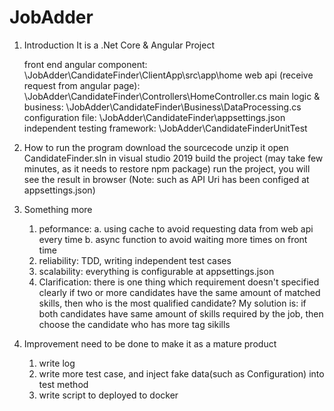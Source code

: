 # JobAdder
1. Introduction 
   It is a .Net Core & Angular Project

   front end angular component: \JobAdder\CandidateFinder\ClientApp\src\app\home
   web api (receive request from angular page): \JobAdder\CandidateFinder\Controllers\HomeController.cs
   main logic & business: \JobAdder\CandidateFinder\Business\DataProcessing.cs
   configuration file: \JobAdder\CandidateFinder\appsettings.json
   independent testing framework: \JobAdder\CandidateFinderUnitTest


2. How to run the program
   download the sourcecode
   unzip it
   open CandidateFinder.sln in visual studio 2019
   build the project (may take few minutes, as it needs to restore npm package)
   run the project, you will see the result in browser
   (Note: such as API Uri has been configed at appsettings.json)
   
   
3. Something more
   1. peformance: 
      a. using cache to avoid requesting data from web api every time 
	  b. async function to avoid waiting more times on front time
   2. reliability: TDD, writing independent test cases
   3. scalability: everything is configurable at appsettings.json
   4. Clarification: there is one thing which requirement doesn't specified clearly
      if two or more candidates have the same amount of matched skills, then who is the most qualified candidate?
      My solution is: if both candidates have same amount of skills required by the job, then choose the candidate who has more tag sikills
   
   
4. Improvement need to be done to make it as a mature product
   1. write log
   2. write more test case, and inject fake data(such as Configuration) into test method
   3. write script to deployed to docker


